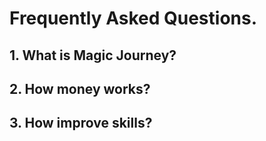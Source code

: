 # Frequently Asked Questions.

## 1. What is Magic Journey?

## 2. How money works?

## 3. How improve skills?